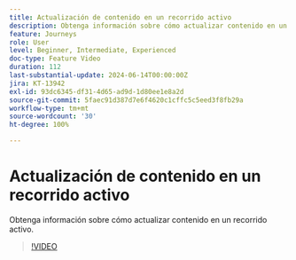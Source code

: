 ```yaml
---
title: Actualización de contenido en un recorrido activo
description: Obtenga información sobre cómo actualizar contenido en un recorrido activo.
feature: Journeys
role: User
level: Beginner, Intermediate, Experienced
doc-type: Feature Video
duration: 112
last-substantial-update: 2024-06-14T00:00:00Z
jira: KT-13942
exl-id: 93dc6345-df31-4d65-ad9d-1d80ee1e8a2d
source-git-commit: 5faec91d387d7e6f4620c1cffc5c5eed3f8fb29a
workflow-type: tm+mt
source-wordcount: '30'
ht-degree: 100%

---
```


# Actualización de contenido en un recorrido activo

Obtenga información sobre cómo actualizar contenido en un recorrido activo.

>[!VIDEO](https://video.tv.adobe.com/v/3429844/?learn=on)
